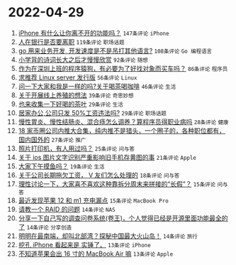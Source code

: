 # 2022-04-29

1. [iPhone 有什么让你离不开的功能吗？](https://www.v2ex.com/t/849965) `147条评论` `iPhone`
1. [人在银行是否要离职](https://www.v2ex.com/t/849941) `119条评论` `职场话题`
1. [go 用来业务开发, 开发速度是不是吊打其他语言?](https://www.v2ex.com/t/849956) `108条评论` `Go 编程语言`
1. [小学背的诗词长大之后才慢慢欣赏](https://www.v2ex.com/t/850010) `92条评论` `随想`
1. [作为在深圳上班的程序猿狗，有必要为了好找对象而买车吗？](https://www.v2ex.com/t/850017) `86条评论` `程序员`
1. [求推荐 Linux server 发行版](https://www.v2ex.com/t/849966) `56条评论` `Linux`
1. [问一下大家和我是一样的吗?关于喝茶喝咖啡](https://www.v2ex.com/t/849961) `46条评论` `生活`
1. [关于开展线上养殖的想法](https://www.v2ex.com/t/849984) `39条评论` `奇思妙想`
1. [也来收集一下好喝的茶叶](https://www.v2ex.com/t/850039) `29条评论` `生活`
1. [居家办公,公司只发 50%工资违法吗?](https://www.v2ex.com/t/849962) `29条评论` `职场话题`
1. [慢性胃炎、慢性结肠炎、混合痔怎么调养？算程序员得职业病吗](https://www.v2ex.com/t/850013) `28条评论` `健康`
1. [18 家币圈公司内推大合集，纯内推不是猎头，一个圈子的，各种职位都有，国内国外的](https://www.v2ex.com/t/849972) `27条评论` `推广`
1. [照片打印机，有人用过吗？](https://www.v2ex.com/t/849944) `25条评论` `问与答`
1. [关于 ios 图片文字识别严重影响旧手机存黄图的事](https://www.v2ex.com/t/850001) `21条评论` `Apple`
1. [大家下午摸鱼吗？](https://www.v2ex.com/t/849999) `19条评论` `生活`
1. [关于公司长期拖欠工资， V 友们怎么处理的](https://www.v2ex.com/t/849969) `18条评论` `问与答`
1. [理性讨论一下，大家喜不喜欢这种靠拆分周末来拼接的“长假”？](https://www.v2ex.com/t/850033) `15条评论` `问与答`
1. [最近发现苹果 12 和 m1 充电漏点](https://www.v2ex.com/t/849949) `15条评论` `MacBook Pro`
1. [请教一个 RAID 的问题](https://www.v2ex.com/t/850031) `14条评论` `NAS`
1. [分享一下自己写的调查问卷系统(卷王)，个人觉得已经是开源里面功能最全的了](https://www.v2ex.com/t/849971) `14条评论` `分享创造`
1. [明明在最南端，却叫北部湾？探秘中国最大火山岛！](https://www.v2ex.com/t/849942) `14条评论` `旅行`
1. [挖孔 iPhone 看起来是 实锤了。](https://www.v2ex.com/t/850063) `13条评论` `iPhone`
1. [不知道苹果会出 16 寸的 MacBook Air 嘛](https://www.v2ex.com/t/849950) `13条评论` `Apple`
